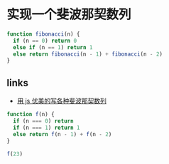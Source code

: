 # 实现一个斐波那契数列

```js
function fibonacci(n) {
  if (n == 0) return 0
  else if (n == 1) return 1
  else return fibonacci(n - 1) + fibonacci(n - 2)
}
```

## links

- [用 js 优美的写各种斐波那契数列](https://zhuanlan.zhihu.com/p/27205391)

```js
function f(n) {
  if (n === 0) return
  if (n === 1) return 1
  else return f(n - 1) + f(n - 2)
}

f(23)
```
